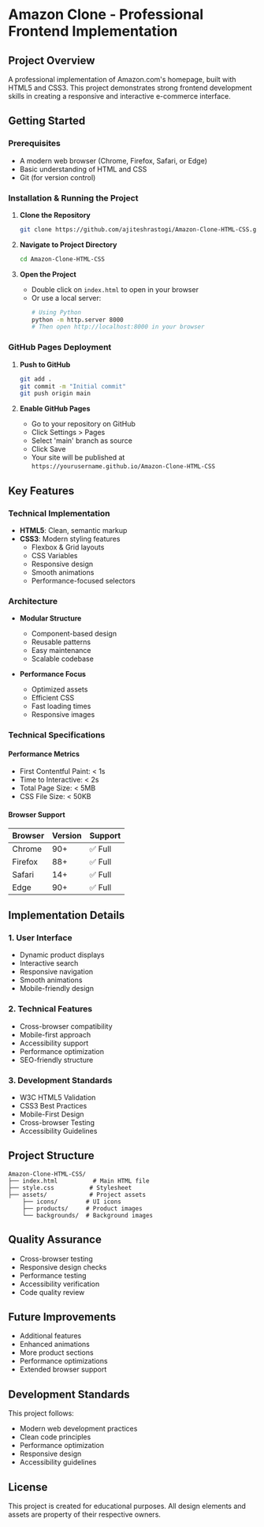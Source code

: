 # Amazon Clone - Professional Frontend Implementation

## Project Overview
A professional implementation of Amazon.com's homepage, built with HTML5 and CSS3. This project demonstrates strong frontend development skills in creating a responsive and interactive e-commerce interface.

## Getting Started

### Prerequisites
- A modern web browser (Chrome, Firefox, Safari, or Edge)
- Basic understanding of HTML and CSS
- Git (for version control)

### Installation & Running the Project
1. **Clone the Repository**
   ```bash
   git clone https://github.com/ajiteshrastogi/Amazon-Clone-HTML-CSS.git
   ```

2. **Navigate to Project Directory**
   ```bash
   cd Amazon-Clone-HTML-CSS
   ```

3. **Open the Project**
   - Double click on `index.html` to open in your browser
   - Or use a local server:
     ```bash
     # Using Python
     python -m http.server 8000
     # Then open http://localhost:8000 in your browser
     ```

### GitHub Pages Deployment
1. **Push to GitHub**
   ```bash
   git add .
   git commit -m "Initial commit"
   git push origin main
   ```

2. **Enable GitHub Pages**
   - Go to your repository on GitHub
   - Click Settings > Pages
   - Select 'main' branch as source
   - Click Save
   - Your site will be published at `https://yourusername.github.io/Amazon-Clone-HTML-CSS`

## Key Features

### Technical Implementation
- **HTML5**: Clean, semantic markup
- **CSS3**: Modern styling features
  - Flexbox & Grid layouts
  - CSS Variables
  - Responsive design
  - Smooth animations
  - Performance-focused selectors

### Architecture
- **Modular Structure**
  - Component-based design
  - Reusable patterns
  - Easy maintenance
  - Scalable codebase

- **Performance Focus**
  - Optimized assets
  - Efficient CSS
  - Fast loading times
  - Responsive images

### Technical Specifications

#### Performance Metrics
- First Contentful Paint: < 1s
- Time to Interactive: < 2s
- Total Page Size: < 5MB
- CSS File Size: < 50KB

#### Browser Support
| Browser | Version | Support |
|---------|---------|---------|
| Chrome  | 90+     | ✅ Full |
| Firefox | 88+     | ✅ Full |
| Safari  | 14+     | ✅ Full |
| Edge    | 90+     | ✅ Full |

## Implementation Details

### 1. User Interface
- Dynamic product displays
- Interactive search
- Responsive navigation
- Smooth animations
- Mobile-friendly design

### 2. Technical Features
- Cross-browser compatibility
- Mobile-first approach
- Accessibility support
- Performance optimization
- SEO-friendly structure

### 3. Development Standards
- W3C HTML5 Validation
- CSS3 Best Practices
- Mobile-First Design
- Cross-browser Testing
- Accessibility Guidelines

## Project Structure
```
Amazon-Clone-HTML-CSS/
├── index.html          # Main HTML file
├── style.css          # Stylesheet
├── assets/            # Project assets
    ├── icons/        # UI icons
    ├── products/     # Product images
    └── backgrounds/  # Background images
```

## Quality Assurance
- Cross-browser testing
- Responsive design checks
- Performance testing
- Accessibility verification
- Code quality review

## Future Improvements
- Additional features
- Enhanced animations
- More product sections
- Performance optimizations
- Extended browser support

## Development Standards
This project follows:
- Modern web development practices
- Clean code principles
- Performance optimization
- Responsive design
- Accessibility guidelines

## License
This project is created for educational purposes. All design elements and assets are property of their respective owners.
